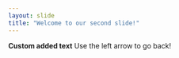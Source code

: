 ```yaml
---
layout: slide
title: "Welcome to our second slide!"
---
```

**Custom added text**
Use the left arrow to go back!
